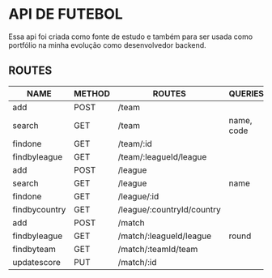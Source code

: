 # API DE FUTEBOL

Essa api foi criada como fonte de estudo e também para ser usada como portfólio na minha evolução como desenvolvedor backend.

## ROUTES

| NAME | METHOD | ROUTES | QUERIES |
| --- | --- | --- | --- 
| add | POST | /team |
| search  | GET | /team | name, code
| findone | GET | /team/:id |
| findbyleague | GET | /team/:leagueId/league |
| add | POST | /league |
| search  | GET | /league | name
| findone | GET | /league/:id |
| findbycountry | GET | /league/:countryId/country |
| add | POST | /match |
| findbyleague | GET | /match/:leagueId/league | round
| findbyteam | GET | /match/:teamId/team |
| updatescore | PUT | /match/:id |

